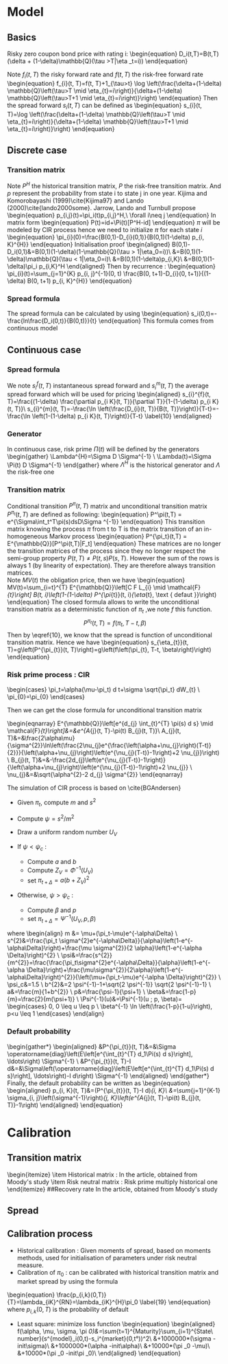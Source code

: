 # Model
## Basics
Risky zero coupon bond price with rating i:
\begin{equation}
    D_i(t,T)=B(t,T)(\delta + (1-\delta)\mathbb{Q}(\tau >T|\eta _t=i))
\end{equation}


Note $f_{i}(t, T)$ the risky forward rate and $f(t, T)$ the risk-free forward rate
\begin{equation}
    f_{i}(t, T)=f(t, T)+1_{\tau>t} \log \left(\frac{\delta+(1-\delta) \mathbb{Q}\left(\tau>T \mid \eta_{t}=i\right)}{\delta+(1-\delta) \mathbb{Q}\left(\tau>T+1 \mid \eta_{t}=i\right)}\right)
\end{equation}
Then the spread forward $s_{i}(t, T)$ can be defined as
\begin{equation}
s_{i}(t, T)=\log \left(\frac{\delta+(1-\delta) \mathbb{Q}\left(\tau>T \mid \eta_{t}=i\right)}{\delta+(1-\delta) \mathbb{Q}\left(\tau>T+1 \mid \eta_{t}=i\right)}\right)
\end{equation}

## Discrete case
### Transition matrix
Note $P^H$ the historical transition matrix, $P$ the risk-free transition matrix. And $p$ represent the probability from state i to state j in one year. Kijima and Komorobayashi (1999)\cite{Kijima97} and Lando (2000)\cite{lando2000some}. Jarrow, Lando and Turnbull propose
\begin{equation}
    p_{i,j}(t)=\pi_i(t)p_{i,j}^H,\ \forall i\neq j
\end{equation}
In matrix form
\begin{equation}
    P(t)=id+\Pi(t)[P^H-id]
\end{equation}
$\pi$ will be modeled by CIR process hence we need to initialize $\pi$ for each state $i$
\begin{equation}
    \pi_{i}(0)=\frac{B(0,1)-D_{i}(0,1)}{B(0,1)(1-\delta) p_{i, K}^{H}}
\end{equation}
Initialisation proof
\begin{aligned}
    B(0,1)-D_i(0,1)&=B(0,1)(1-\delta)(1-\mathbb{Q}(\tau > 1|\eta_0=i))\\
    &=B(0,1)(1-\delta)\mathbb{Q}(\tau < 1|\eta_0=i)\\
    &=B(0,1)(1-\delta)p_{i,K}\\
    &=B(0,1)(1-\delta)\pi_i p_{i,K}^H
\end{aligned}
Then by recurrence :
\begin{equation}
    \pi_{i}(t)=\sum_{j=1}^{K} p_{i, j}^{-1}(0, t) \frac{B(0, t+1)-D_{i}(0, t+1)}{(1-\delta) B(0, t+1) p_{i, K}^{H}}
\end{equation}

### Spread formula
The spread formula can be calculated by using
\begin{equation}
    s_i(0,t)=-\frac{ln\frac{D_i(0,t)}{B(0,t)}}{t}
\end{equation}
This formula comes from continuous model

## Continuous case
### Spread formula
We note $s_{i}^{f}(t, T)$ instantaneous spread forward and $s_{i}^{m}(t, T)$ the average spread forward which will be used for pricing
\begin{aligned}
    s_{i}^{f}(t, T)=\frac{(1-\delta) \frac{\partial p_{i K}(t, T)}{\partial T}}{1-(1-\delta) p_{i K}(t, T)}\\ s_{i}^{m}(t, T)=-\frac{\ln \left(\frac{D_{i}(t, T)}{B(t, T)}\right)}{T-t}=-\frac{\ln \left(1-(1-\delta) p_{i K}(t, T)\right)}{T-t} \label{10}
\end{aligned}
### Generator
In continuous case, risk prime $\Pi(t)$ will be defined by the generators 
\begin{gather}
    \Lambda^{H}=\Sigma D \Sigma^{-1} \\
    \Lambda(t)=\Sigma \Pi(t) D \Sigma^{-1}
\end{gather}
where $\Lambda^{H}$ is the historical generator and $\Lambda$ the risk-free one

### Transition matrix
Conditional transition $P^\pi(t,T)$ matrix and unconditional transition matrix $P^{\pi_t}(t,T)$ are defined as following:
\begin{equation}
    P^\pi(t,T) = e^{\Sigma\int_t^T\pi(s)dsD\Sigma ^{-1}}
\end{equation}
This transition matrix knowing the process $\pi$ from t to T is the matrix transition of an in-homogeneous Markov process
\begin{equation}
    P^{\pi_t}(t,T) = E^{\mathbb{Q}}[P^\pi(t,T)|F_t]
\end{equation}
These matrices are no longer the transition matrices of the process since they no longer respect the semi-group property $P(t, T) \neq P(t, s)P(s, T)$. However the sum of the rows is always 1 (by linearity of expectation). They are therefore always transition matrices.<br>
Note $MV(t)$ the obligation price, then we have
\begin{equation}
    MV(t)=\sum_{i=t}^{T} E^{\mathbb{Q}}\left[C F L_{i} \mid \mathcal{F}_{t}\right] B(t, i)\left(1-(1-\delta) P^{\pi_{t}}(t, i)_{\eta_{t}, \text { defaut }}\right)
\end{equation}
The closed formula allows to write the unconditional transition matrix as a deterministic function of $\pi_t$ ,we note $f$ this function.
$$P^{\pi_t}(t,T)=f(\pi_t, T-t, \beta)$$
Then by \eqref{10}, we know that the spread is function of unconditional transition matrix. Hence we have
\begin{equation}
    s_{\eta_{t}}(t, T)=g\left(P^{\pi_{t}}(t, T)\right)=g\left(f\left(\pi_{t}, T-t, \beta\right)\right)
\end{equation}
### Risk prime process : CIR
\begin{cases}
\pi_t=\alpha(\mu-\pi_t) d t+\sigma \sqrt{\pi_t} dW_{t} \\
\pi_{0}=\pi_{0}
\end{cases}

Then we can get the close formula for unconditional transition matrix

\begin{eqnarray}
    E^{\mathbb{Q}}\left[e^{d_{j} \int_{t}^{T} \pi(s) d s} \mid \mathcal{F}_{t}\right]&=&e^{A_{j}(t, T)-\pi(t) B_{j}(t, T)}\\
    A_{j}(t, T)&=&\frac{2\alpha\mu}{\sigma^{2}}\ln\left(\frac{2\nu_{j}e^{\frac{\left(\alpha+\nu_{j}\right)(T-t)}{2}}}{\left(\alpha+\nu_{j}\right)\left(e^{\nu_{j}(T-t)}-1\right)+2 \nu_{j}}\right) \\
    B_{j}(t, T)&=&-\frac{2d_{j}\left(e^{\nu_{j}(T-t)}-1\right)}{\left(\alpha+\nu_{j}\right)\left(e^{\nu_{j}(T-t)}-1\right)+2 \nu_{j}} \\
    \nu_{j}&=&\sqrt{\alpha^{2}-2 d_{j} \sigma^{2}}
\end{eqnarray}

The simulation of CIR process is based on \cite{BGAndersen}
+ Given $\pi_t$, compute $m$ and $s^2$ 
+ Compute $\psi = s^2/m^2$ 
+ Draw a uniform random number $U_V$ 

+ If $\psi < \psi_c$ : 
    * Compute $a$ and $b$
    * Compute $Z_V = \Phi^{-1} (U_V )$
    * set $\pi_{t+\Delta} = a(b+Z_V)^2$

+ Otherwise, $\psi > \psi_c$ :
    * Compute $\beta$ and $p$
    * set $\pi_{t+\Delta} = \Psi^{-1}(U_V, p, \beta)$

where 
\begin{align}
    m &= \mu+(\pi_t-\mu)e^{-\alpha\Delta} \\
    s^{2}&=\frac{\pi_t \sigma^{2}e^{-\alpha\Delta}}{\alpha}\left(1-e^{-\alpha\Delta}\right)+\frac{\mu \sigma^{2}}{2 \alpha}\left(1-e^{-\alpha \Delta}\right)^{2} \\
    \psi&=\frac{s^{2}}{m^{2}}=\frac{\frac{\pi_t\sigma^{2}e^{-\alpha\Delta}}{\alpha}\left(1-e^{-\alpha \Delta}\right)+\frac{\mu\sigma^{2}}{2\alpha}\left(1-e^{-\alpha\Delta}\right)^{2}}{\left(\mu+(\pi_t-\mu)e^{-\alpha \Delta}\right)^{2}} \\
    \psi_c&=1.5 \\
    b^{2}&=2 \psi^{-1}-1+\sqrt{2 \psi^{-1}} \sqrt{2 \psi^{-1}-1} \\
    a&=\frac{m}{1+b^{2}} \\
    p&=\frac{\psi-1}{\psi+1} \\
    \beta&=\frac{1-p}{m}=\frac{2}{m(\psi+1)} \\
    \Psi^{-1}(u)&=\Psi^{-1}(u ; p, \beta)= 
    \begin{cases}
        0,  0 \leq u \leq p \\ 
        \beta^{-1} \ln \left(\frac{1-p}{1-u}\right),  p<u \leq 1
    \end{cases}
\end{align}

### Default probability
\begin{gather*}
    \begin{aligned}
        &P^{\pi_{t}}(t, T)&=&\Sigma \operatorname{diag}\left(E\left[e^{\int_{t}^{T} d_1\Pi(s) d s}\right], \ldots\right) \Sigma^{-1} \\
        &P^{\pi_{t}}(t, T)-I d&=&\Sigma\left(\operatorname{diag}\left(E\left[e^{\int_{t}^{T} d_1\Pi(s) d s}\right], \ldots\right)-I d\right) \Sigma^{-1}
    \end{aligned}
\end{gather*}
Finally, the default probability can be written as
\begin{equation}
\begin{aligned}
        p_{i, K}(t, T)&=(P^{\pi_{t}}(t, T)-I d)_{i, K}\\
        &=\sum_{j=1}^{K-1} \sigma_{i, j}\left(\sigma^{-1}\right)_{j, K}\left(e^{A_{j}(t, T)-\pi(t) B_{j}(t, T)}-1\right)
    \end{aligned}
\end{equation}




# Calibration
## Transition matrix
\begin{itemize}
    \item Historical matrix : In the article, obtained from Moody's study
    \item Risk neutral matrix : Risk prime multiply historical one
\end{itemize}
##Recovery rate
In the article, obtained from Moody's study
## Spread

## Calibration process
+ Historical calibration : Given moments of spread, based on moments methods, used for initialisation of parameters under risk neutral measure.
+ Calibration of $\pi_0$ : can be calibrated with historical transition matrix and market spread by using the formula

\begin{equation}
    \frac{p_{i,k}(0,T)}{T}=\lambda_{iK}^{RN}=\lambda_{iK}^{H}\pi_0 \label{19}
\end{equation}
where $p_{i,k}(0,T)$ is the probability of default
+ Least square: minimize loss function
\begin{equation}
\begin{aligned}
    f(\alpha, \mu, \sigma, \pi _0)&=\sum_{t=1}^{Maturity}\sum_{i=1}^{State\ number}(s^{model}_i(0,t)-s_i^{market}(0,t°))^2\\
    &+1000000*(\sigma -init\sigma)\\
    &+1000000*(\alpha -init\alpha)\\
    &+10000*(\pi _0 -\mu)\\
    &+10000*(\pi _0 -init\pi _0)\\
\end{aligned}
\end{equation}

